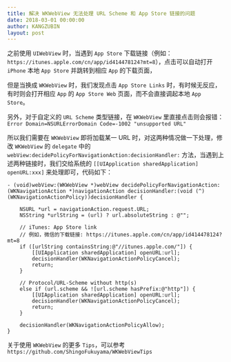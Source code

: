 ```yaml
---
title: 解决 WKWebView 无法处理 URL Scheme 和 App Store 链接的问题
date: 2018-03-01 00:00:00
author: KANGZUBIN
layout: post
---
```



之前使用 `UIWebView` 时，当遇到 `App Store` 下载链接（例如： `https://itunes.apple.com/cn/app/id414478124?mt=8`），点击可以自动打开 `iPhone` 本地 `App Store` 并跳转到相应 `App` 的下载页面，

但是当换成 `WKWebView` 时，我们发现点击 `App Store Links` 时，有时候无反应，有时则会打开相应 `App` 的 `App Store Web` 页面，而不会直接调起本地 `App Store`。

另外，对于自定义的 `URL Scheme` 类型链接，在 `WKWebView` 里直接点击则会报错：`Error Domain=NSURLErrorDomain Code=-1002 "unsupported URL"`

所以我们需要在 `WKWebView` 即将加载某一 URL 时，对这两种情况做一下处理，修改 `WKWebView` 的 `delegate` 中的 `webView:decidePolicyForNavigationAction:decisionHandler:` 方法，当遇到上述两种链接时，我们交给系统的 `[[UIApplication sharedApplication] openURL:xxx]` 来处理即可，代码如下：

```objc
- (void)webView:(WKWebView *)webView decidePolicyForNavigationAction:(WKNavigationAction *)navigationAction decisionHandler:(void (^)(WKNavigationActionPolicy))decisionHandler {
    
    NSURL *url = navigationAction.request.URL;
    NSString *urlString = (url) ? url.absoluteString : @"";
    
    // iTunes: App Store link
    // 例如，微信的下载链接: https://itunes.apple.com/cn/app/id414478124?mt=8
    if ([urlString containsString:@"//itunes.apple.com/"]) {
        [[UIApplication sharedApplication] openURL:url];
        decisionHandler(WKNavigationActionPolicyCancel);
        return;
    }
    
    // Protocol/URL-Scheme without http(s)
    else if (url.scheme && ![url.scheme hasPrefix:@"http"]) {
        [[UIApplication sharedApplication] openURL:url];
        decisionHandler(WKNavigationActionPolicyCancel);
        return;
    }
    
    decisionHandler(WKNavigationActionPolicyAllow);
}
```

关于使用 `WKWebView` 的更多 `Tips`，可以参考 `https://github.com/ShingoFukuyama/WKWebViewTips`
